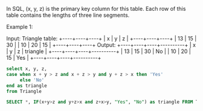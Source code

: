 In SQL, (x, y, z) is the primary key column for this table.
Each row of this table contains the lengths of three line segments.


Example 1:

Input:
Triangle table:
+----+----+----+
| x | y | z |
+----+----+----+
| 13 | 15 | 30 |
| 10 | 20 | 15 |
+----+----+----+
Output:
+----+----+----+----------+
| x | y | z | triangle |
+----+----+----+----------+
| 13 | 15 | 30 | No |
| 10 | 20 | 15 | Yes |
+----+----+----+----------+

```sql
select x, y, z,
case when x + y > z and x + z > y and y + z > x then 'Yes'
     else 'No'
end as triangle
from Triangle
```

```sql
SELECT *, IF(x+y>z and y+z>x and z+x>y, "Yes", "No") as triangle FROM Triangle
```
